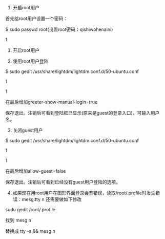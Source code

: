 1. 开启root用户



首先给root用户设置一个密码：



$ sudo passwd root\(设置root密码：qishiwohenaini\)

1

1. 开启root用户

2. 使用root用户登陆



$ sudo gedit /usr/share/lightdm/lightdm.conf.d/50-ubuntu.conf

1

1

在最后增加greeter-show-manual-login=true 

保存退出。注销后可看到登陆框已显示\(原来是guest的登录入口\)，可输入用户名。



3. 关闭guest用户



$ sudo gedit /usr/share/lightdm/lightdm.conf.d/50-ubuntu.conf

1

1

在最后增加allow-guest=false 

保存退出。注销后可看到已经没有guest用户登陆的选项。



4. 如果现在用root用户在图形界面登录会有错误，读取/root/.profile时发生错误：mesg:tty n 还需要做如下修改



sudu gedit /root/.profile



找到 mesg n

替换成 tty -s && mesg n

